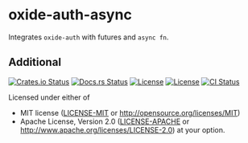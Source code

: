 # oxide-auth-async

Integrates `oxide-auth` with futures and `async fn`.

## Additional

[![Crates.io Status](https://img.shields.io/crates/v/oxide-auth-async.svg)](https://crates.io/crates/oxide-auth-async)
[![Docs.rs Status](https://docs.rs/oxide-auth-async/badge.svg)](https://docs.rs/oxide-auth-async/)
[![License](https://img.shields.io/badge/license-MIT-blue.svg)](https://raw.githubusercontent.com/HeroicKatora/oxide-auth/dev-v0.4.0/docs/LICENSE-MIT)
[![License](https://img.shields.io/badge/license-Apache-blue.svg)](https://raw.githubusercontent.com/HeroicKatora/oxide-auth/dev-v0.4.0/docs/LICENSE-APACHE)
[![CI Status](https://api.cirrus-ci.com/github/HeroicKatora/oxide-auth.svg)](https://cirrus-ci.com/github/HeroicKatora/oxide-auth)

Licensed under either of
 * MIT license ([LICENSE-MIT] or http://opensource.org/licenses/MIT)
 * Apache License, Version 2.0 ([LICENSE-APACHE] or http://www.apache.org/licenses/LICENSE-2.0)
at your option.

[LICENSE-MIT]: docs/LICENSE-MIT
[LICENSE-APACHE]: docs/LICENSE-APACHE
